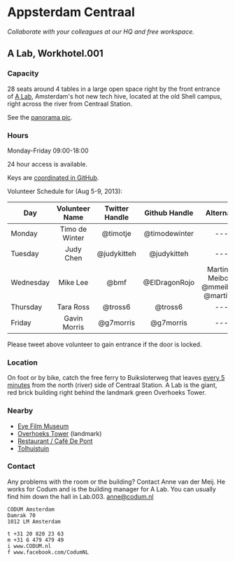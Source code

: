 # Appsterdam Centraal
_Collaborate with your colleagues at our HQ and free workspace._

## A Lab, Workhotel.001

### Capacity

28 seats around 4 tables in a large open space right by the front entrance of [A Lab](http://a-lab.nl), Amsterdam's hot new tech hive, located at the old Shell campus, right across the river from Centraal Station.

See the [panorama pic](http://360.io/SCRLA4).

### Hours

Monday-Friday 09:00-18:00

24 hour access is available.

Keys are [coordinated in GitHub](https://github.com/Appsterdam/open/issues/21). 

Volunteer Schedule for (Aug 5-9, 2013):

| Day | Volunteer Name | Twitter Handle | Github Handle | Alternate |
| --- | :------------: | :------------: | :-----------: | :-------: |
| Monday | Timo de Winter | @timotje | @timodewinter | ---|
| Tuesday | Judy Chen | @judykitteh | @judykitteh | --- |
| Wednesday | Mike Lee | @bmf | @ElDragonRojo |  Martinus Meiborg @mmeiborg @martitwit |
| Thursday | Tara Ross | @tross6 | @tross6 | --- |
| Friday | Gavin Morris | @g7morris | @g7morris | --- |

Please tweet above volunteer to gain entrance if the door is locked. 

### Location

On foot or by bike, catch the free ferry to Buiksloterweg that leaves [every 5 minutes](http://www.amsterdamsights.com/amsterdam/ferries.html) from the north (river) side of Centraal Station. A Lab is the giant, red brick building right behind the landmark green Overhoeks Tower.

### Nearby

* [Eye Film Museum](http://www.eyefilm.nl/)
* [Overhoeks Tower](http://nl.wikipedia.org/wiki/Toren_Overhoeks) (landmark)
* [Restaurant / Café De Pont](http://www.cafedepont.nl/)
* [Tolhuistuin](http://www.tolhuistuin.nl/)

### Contact

Any problems with the room or the building? Contact Anne van der Meij. He works for Codum and is the building manager for A Lab. You can usually find him down the hall in Lab.003.
anne@codum.nl

```
CODUM Amsterdam
Damrak 70
1012 LM Amsterdam

t +31 20 820 23 63
m +31 6 479 479 49
i www.CODUM.nl
f www.facebook.com/CodumNL
```
